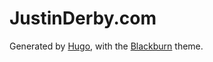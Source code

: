 JustinDerby.com
===============

Generated by [Hugo](https://gohugo.io/), with the [Blackburn](http://themes.gohugo.io/blackburn/) theme.

